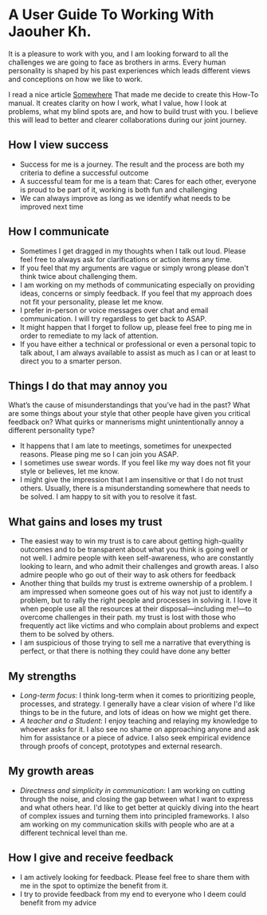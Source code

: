 # A User Guide To Working With Jaouher Kh.

It is a pleasure to work with you, and I am looking forward to all the challenges we are going to face as brothers in arms. Every human personality is shaped by his past experiences which leads different views and conceptions on how we like to work.

I read a nice article [Somewhere](https://lg.substack.com/p/the-looking-glass-a-user-guide-to) That made me decide to create this How-To manual. It creates clarity on how I work, what I value, how I look at problems, what my blind spots are, and how to build trust with you. I believe this will lead to better and clearer collaborations during our joint journey.

## How I view success
- Success for me is a journey. The result and the process are both my criteria to define a successful outcome
- A successful team for me is a team that: Cares for each other, everyone is proud to be part of it, working is both fun and challenging
- We can always improve as long as we identify what needs to be improved next time

## How I communicate

- Sometimes I get dragged in my thoughts when I talk out loud. Please feel free to always ask for clarifications or action items any time.
- If you feel that my arguments are vague or simply wrong please don't think twice about challenging them.
- I am working on my methods of communicating especially on providing ideas, concerns or simply feedback. If you feel that my approach does not fit your personality, please let me know. 
- I prefer in-person or voice messages over chat and email communication. I will try regardless to get back to ASAP.
- It might happen that I forget to follow up, please feel free to ping me in order to remediate to my lack of attention.
- If you have either a technical or professional or even a personal topic to talk about, I am always available to assist as much as I can or at least to direct you to a smarter person. 

## Things I do that may annoy you
What’s the cause of misunderstandings that you’ve had in the past? What are some things about your style that other people have given you critical feedback on? What quirks or mannerisms might unintentionally annoy a different personality type?

- It happens that I am late to meetings, sometimes for unexpected reasons. Please ping me so I can join you ASAP.
- I sometimes use swear words. If you feel like my way does not fit your style or believes, let me know.
- I might give the impression that I am insensitive or that I do not trust others. Usually, there is a misunderstanding somewhere that needs to be solved. I am happy to sit with you to resolve it fast.


## What gains and loses my trust

- The easiest way to win my trust is to care about getting high-quality outcomes and to be transparent about what you think is going well or not well. I admire people with keen self-awareness, who are constantly looking to learn, and who admit their challenges and growth areas. I also admire people who go out of their way to ask others for feedback
- Another thing that builds my trust is extreme ownership of a problem. I am impressed when someone goes out of his way not just to identify a problem, but to rally the right people and processes in solving it. I love it when people use all the resources at their disposal—including me!—to overcome challenges in their path. my trust is lost with those who frequently act like victims and who complain about problems and expect them to be solved by others.
- I am suspicious of those trying to sell me a narrative that everything is perfect, or that there is nothing they could have done any better

## My strengths
- *Long-term focus*: I think long-term when it comes to prioritizing people, processes, and strategy. I generally have a clear vision of where I'd like things to be in the future, and lots of ideas on how we might get there.
- *A teacher and a Student*: I enjoy teaching and relaying my knowledge to whoever asks for it. I also see no shame on approaching anyone and ask him for assistance or a piece of advice. I also seek empirical evidence through proofs of concept, prototypes and external research.

## My growth areas

- *Directness and simplicity in communication*: I am working on cutting through the noise, and closing the gap between what I want to express and what others hear. I'd like to get better at quickly diving into the heart of complex issues and turning them into principled frameworks. I also am working on my communication skills with people who are at a different technical level than me.

## How I give and receive feedback
- I am actively looking for feedback. Please feel free to share them with me in the spot to optimize the benefit from it. 
- I try to provide feedback from my end to everyone who I deem could benefit from my advice 

